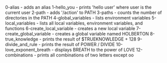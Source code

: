 <p>
0-alias	- adds an alias
1-hello_you		 - prints 'hello user' where user is the current user
2-path			 - adds '/action' to PATH
3-paths			 - counts the number of directories in the PATH
4-global_variables	 - lists environment variables
5-local_variables	 - lists all local variables, environment variables, and functions
6-create_local_variable	 - creates a new local variable
7-create_global_variable - creates a global variable named HOLBERTON
8-true_knowledge	 - prints the result of $TRUEKNOWLEDGE + 128
9-divide_and_rule	 - prints the result of POWER / DIVIDE
10-love_exponent_breath	 - displays BREATH  to the power of LOVE
12-combinations		 - prints all combinations of two letters except oo
</p>
